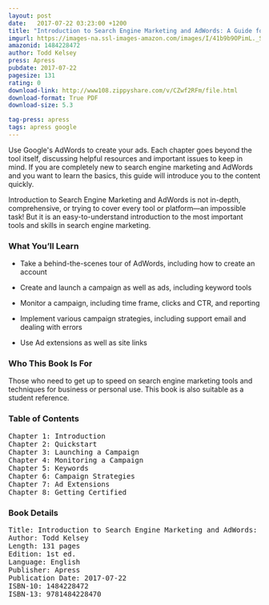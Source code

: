 ```yaml
---
layout: post
date:   2017-07-22 03:23:00 +1200
title: "Introduction to Search Engine Marketing and AdWords: A Guide for Absolute Beginners"
imgurl: https://images-na.ssl-images-amazon.com/images/I/41b9b9OPimL._SL200_.jpg
amazonid: 1484228472
author: Todd Kelsey
press: Apress
pubdate: 2017-07-22
pagesize: 131
rating: 0
download-link: http://www108.zippyshare.com/v/CZwf2RFm/file.html
download-format: True PDF
download-size: 5.3

tag-press: apress
tags: apress google
---
```


Use Google's AdWords to create your ads. Each chapter goes beyond the tool itself, discussing helpful resources and important issues to keep in mind.  If you are completely new to search engine marketing and AdWords and you want to learn the basics, this guide will introduce you to the content quickly. 

Introduction to Search Engine Marketing and AdWords is not in-depth, comprehensive, or trying to cover every tool or platform―an impossible task! But it is an easy-to-understand introduction to the most important tools and skills in search engine marketing.

### What You’ll Learn

- Take a behind-the-scenes tour of AdWords, including how to create an account

- Create and launch a campaign as well as ads, including keyword tools

- Monitor a campaign, including time frame, clicks and CTR, and reporting

- Implement various campaign strategies, including support email and dealing with errors

- Use Ad extensions as well as site links


### Who This Book Is For

Those who need to get up to speed on search engine marketing tools and techniques for business or personal use. This book is also suitable as a student reference.

### Table of Contents
<pre>
Chapter 1: Introduction
Chapter 2: Quickstart
Chapter 3: Launching a Campaign
Chapter 4: Monitoring a Campaign
Chapter 5: Keywords
Chapter 6: Campaign Strategies
Chapter 7: Ad Extensions
Chapter 8: Getting Certified
</pre>

### Book Details
<pre>
Title: Introduction to Search Engine Marketing and AdWords: A Guide for Absolute Beginners
Author: Todd Kelsey
Length: 131 pages
Edition: 1st ed.
Language: English
Publisher: Apress
Publication Date: 2017-07-22
ISBN-10: 1484228472
ISBN-13: 9781484228470
</pre>
